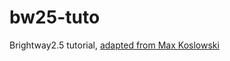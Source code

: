 # bw25-tuto
Brightway2.5 tutorial, [adapted from Max Koslowski](https://github.com/maximikos/Brightway2_Intro)
